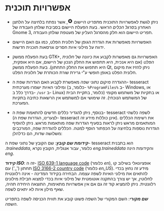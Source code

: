 # אפשרויות תוכנית

- ניתן לגשת לאפשרויות התוכנית מ*תפריט היישום* ![](https://raw.githubusercontent.com/manisandro/gImageReader/master/packaging/win32/gtk_skel/share/icons/hicolor/16x16/categories/applications-system-symbolic.symbolic.png), אשר נפתח בלחיצה על הלחצן האחרון ב*סרגל הכלים הראשי*. בעת הפעלת היישום בסביבת שולחן העבודה של Gnome 3, תפריט היישום הוא חלק מהסרגל העליון של מעטפת שולחן העבודה.

- האפשרויות מאפשרות את הגדרת הגופן של חלונית הפלט, כמו גם האם היישום ידווח על מילוני איות חסרים וגרסאות תוכנית חדשות.

- בעת הפעלת ממשק GTK+, האפשרויות גם מאפשרות לקבוע את כיוונה של *חלונית הפלט* (אם היא אנכית, היא תתפוש את החלק הנכון של היישום, אם היא אופקית, היא תתפוש את החלק התחתון). בעת הפעלת ממשק Qt, ניתן להזיז את מיקום חלונית הפלט באופן חופשי ע"י גרירת שורת הכותרת של חלונית הפלט.

- ההגדרה *מיקום נתוני שפה* מאפשרת לקבוע האם הגדרות שפת ה- tesseract ומילוני האיות ישמרו מערכתית (כלומר, ב- `%ProgramFiles%` ב- Windows, או בדרך כלל ב- `/usr` ב- Linux) או בתקיות של משתמש מקומי (כלומר, בתקיית הבית של המשתמש הנוכחי). זה שימושי אם למשתמש אין הרשאות כתיבה בתקיות המערכת.

- בנוסף, ניתן להגדיר כללים חדשים להתאמת שפת ה- tesseract לשפה כלשהי (לצערינו, הגדרות שפת ה- tesseract אינן כוללות מידע זה). את רשימת הכללים המותאמים מראש ניתן לראות בסעיף הגדרות שפה מותאמות מראש. ניתן להוסיף הגדרות נוספות בלחיצה על הכפתור הוסף למטה. הכללים להגדרת שפה, המורכבים משלושה שדות, הם כדלהלן:

***קידומת שם קובץ***: שם הקובץ של נתוני שפת ה- tesseract הוא בתבנית *<prefix>.traineddata*, כלומר, עבור אנגלית, הקובץ נקרא *eng.traineddata* והקידומת הינה *eng*.

***קידוד ISO***: זה ה- [ISO 639-1 language code](http://en.wikipedia.org/wiki/List_of_ISO_639-1_codes) (כלומר *en*), אופציונאלי בשילוב קו תחתון ('_') עם [ISO 3166-2 country code](http://en.wikipedia.org/wiki/ISO_3166-2) (כלומר *en_US*). מידע זה נחוץ בכדי להתאים את מילוני האיות לשפה עצמה. הבחירה בקידוד המדינה - אינה רלוונטית לחלוטין, אך יש צורך בהתקנה אוטומטית של מילוני איות בכדי למצוא חבילת מילונים רלוונטית. ניתן להמציא קוד זה גם אם אין אפשרויות מתאימות, התוצאה היחידה תהיה, שאף מילון איות לא יתאים לשפה.

***שם מקורי***: השם המקורי של השפה פשוט קובע את תווית הכניסה לשפה ב*תפריט השפה*.
